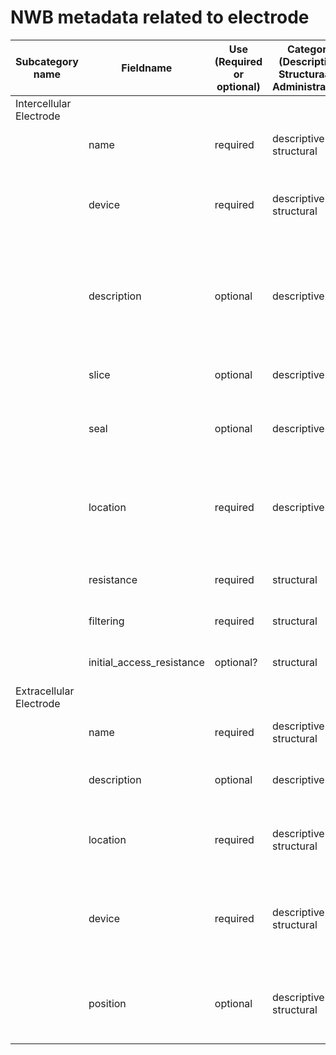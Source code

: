 # NWB metadata related to electrode

| Subcategory name | Fieldname | Use (Required or optional) | Category (Descriptive, Structuraaal, Administrative) | General Description | Type |
| -------- | -------- | -------- | -------- | -------- | -------- |
| Intercellular Electrode | | | | | |
| | name | required | descriptive & structural | the name of this electrode | string |
| | device | required | descriptive & structural | the device that wasused to record from this electrode | string |
| | description | optional | descriptive | recording description, description of electrode (e.g., whole-cell, sharp, etc.) | string |
| | slice | optional | descriptive | information about slice used for recording | string |
| | seal | optional | descriptive | information about seal used for recording | string |
| | location | required | descriptive | area, layer, comments on estimation, stereotaxis coordinates (if in vivo, etc.) | string |
| | resistance | required | structural | electrode resistance, unit: Ohm | string |
| | filtering | required | structural | electrode specific filtering | string |
| | initial_access_resistance | optional? | structural | initial access resistance | string |
| Extracellular Electrode | | | | | |
| | name | required | descriptive & structural | the name of this electrode | string |
| | description | optional | descriptive | description of this electrode group | string |
| | location | required | descriptive & structural | description of location of this electrode group | string |
| | device | required | descriptive & structural | the device that was used to record from this electrode group | Device |
| | position | optional | descriptive & structural | stereotaxic position of this electrode group (x, y, z) | various (ndarray, list, tuple, Dataset, HDMFDataset, AbstractDataChunkIterator) |
